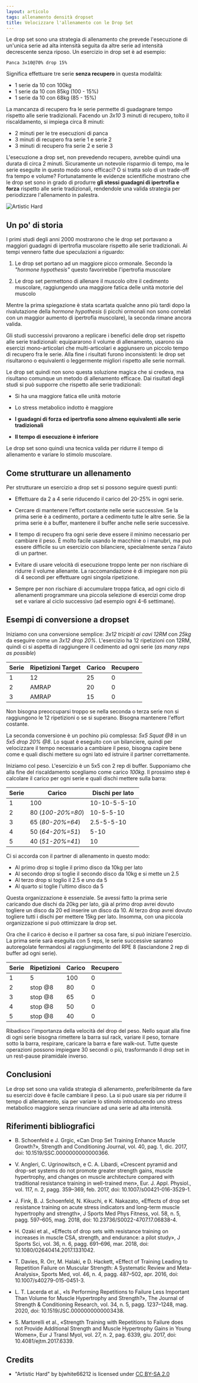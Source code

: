```yaml
---
layout: articolo
tags: allenamento densità dropset
title: Velocizzare l'allenamento con le Drop Set
---
```


Le drop set sono una strategia di allenamento che prevede l'esecuzione di
un'unica serie ad alta intensità seguita da altre serie ad intensità
decrescente senza riposo. Un esercizio in drop set è ad esempio:

```text
Panca 3x10@70% drop 15%
```

Significa effettuare tre serie **senza recupero** in questa modalità:

- 1 serie da 10 con 100kg
- 1 serie da 10 con 85kg (100 - 15%)
- 1 serie da 10 con 68kg (85 - 15%)

La mancanza di recupero fra le serie permette di guadagnare tempo rispetto alle
serie tradizionali. Facendo un *3x10* 3 minuti di recupero, tolto il
riscaldamento, si impiega circa 8 minuti: 

- 2 minuti per le tre esecuzioni di panca
- 3 minuti di recupero fra serie 1 e serie 2
- 3 minuti di recupero fra serie 2 e serie 3

L'esecuzione a drop set, non prevedendo recupero, avrebbe quindi una durata di
circa 2 minuti. Sicuramente un notevole risparmio di tempo, ma le serie
eseguite in questo modo sono efficaci? O si tratta solo di un trade-off fra
tempo e volume?  Fortunatamente le evidenze scientifiche mostrano che le drop
set sono in grado di produrre **gli stessi guadagni di ipertrofia e forza**
rispetto alle serie tradizionali, rendendole una valida strategia per
periodizzare l'allenamento in palestra.

![Artistic Hard](/assets/images/artistic-hard.jpg)

## Un po' di storia

I primi studi degli anni 2000 mostrarono che le drop set portavano a maggiori
guadagni di ipertrofia muscolare rispetto alle serie tradizionali. Ai tempi
vennero fatte due speculazioni a riguardo:

1. Le drop set portano ad un maggiore picco ormonale. Secondo la *"hormone
   hypothesis"* questo favorirebbe l'ipertrofia muscolare 

1. Le drop set permettono di  allenare il muscolo oltre il cedimento muscolare,
   raggiungendo una maggiore fatica delle unità motorie del muscolo

Mentre la prima spiegazione è stata scartata qualche anno più tardi dopo la
rivalutazione della *hormone hypothesis* (i picchi ormonali non sono correlati
con un maggior aumento di ipertrofia muscolare), la seconda rimane ancora
valida.

Gli studi successivi provarono a replicare i benefici delle drop set rispetto
alle serie tradizionali: equipararono il volume di allenamento, usarono sia
esercizi mono-articolari che multi-articolari e aggiunsero un piccolo tempo di
recupero fra le serie. Alla fine i risultati furono inconsistenti: le drop set
risultarono o equivalenti o leggermente migliori rispetto alle serie normali.

Le drop set quindi non sono questa soluzione magica che si credeva, ma
risultano comunque un metodo di allenamento efficace. Dai risultati degli studi
si può supporre che rispetto alle serie tradizionali:

- Si ha una maggiore fatica elle unità motorie

- Lo stress metabolico indotto è maggiore

- **I guadagni di forza ed ipertrofia sono almeno equivalenti alle serie
  tradizionali**

- **Il tempo di esecuzione è inferiore**

Le drop set sono quindi una tecnica valida per ridurre il tempo di allenamento
e variare lo stimolo muscolare.

## Come strutturare un allenamento

Per strutturare un esercizio a drop set si possono seguire questi punti:

- Effettuare da 2 a 4 serie riducendo il carico del 20-25% in ogni serie.

- Cercare di mantenere l'effort costante nelle serie successive. Se la prima
  serie è a cedimento, portare a cedimento tutte le altre serie. Se la prima
  serie è a buffer, mantenere il buffer anche nelle serie successive.

- Il tempo di recupero fra ogni serie deve essere il minimo necessario per
  cambiare il peso. È molto facile usando le macchine o i manubri, ma può
  essere difficile su un esercizio con bilanciere, specialmente senza l'aiuto
  di un partner.

- Evitare di usare velocità di esecuzione troppo lente per non rischiare di
  ridurre il volume allenante. La raccomandazione è di impiegare non più di 4
  secondi per effettuare ogni singola ripetizione.

- Sempre per non rischiare di accumulare troppa fatica, ad ogni
  ciclo di allenamenti programmare una piccola selezione di esercizi come drop
  set e variare al ciclo successivo (ad esempio ogni 4-6 settimane).

## Esempi di conversione a dropset

Iniziamo con una conversione semplice: *3x12 tricipiti ai cavi 12RM* con *25kg*
da eseguire come un *3x12 drop 20%*. L'esercizio ha 12 ripetizioni con 12RM,
quindi ci si aspetta di raggiungere il cedimento ad ogni serie (*as many reps
as possible*)

| **Serie** | **Ripetizioni Target** | **Carico** | **Recupero** |
| --------- | ---------------------- | ---------- | ------------ |
| 1         | 12                     | 25         | 0            |
| 2         | AMRAP                  | 20         | 0            |
| 3         | AMRAP                  | 15         | 0            |

Non bisogna preoccuparsi troppo se nella seconda o terza serie non si
raggiungono le 12 ripetizioni o se si superano. Bisogna mantenere l'effort
costante.

La seconda conversione è un pochino più complessa: *5x5 Squat @8* in un *5x5
drop 20% @8*. Lo squat è eseguito con un bilanciere, quindi per velocizzare il
tempo necessario a cambiare il peso, bisogna capire bene come e quali dischi
mettere su ogni lato ed istruire il partner correttamente.

Iniziamo col peso. L'esercizio è un 5x5 con 2 rep di buffer. Supponiamo che
alla fine del riscaldamento scegliamo come carico *100kg*. Il prossimo step è
calcolare il carico per ogni serie e quali dischi mettere sulla barra:

| **Serie** | **Carico**        | **Dischi per lato** |
| --------- | ----------------- | ------------------- |
| 1         | 100               | 10-10-5-5-10        |
| 2         | 80 (*100-20%=80*) | 10-5-5-10           |
| 3         | 65 (*80-20%=64*)  | 2.5-5-5-10          |
| 4         | 50 (*64-20%=51*)  | 5-10                |
| 5         | 40 (*51-20%=41*)  | 10                  |

Ci si accorda con il partner di allenamento in questo modo:

- Al primo drop si toglie il primo disco da 10kg per lato
- Al secondo drop si toglie il secondo disco da 10kg e si mette un 2.5
- Al terzo drop si toglio il 2.5 e uno da 5
- Al quarto si toglie l'ultimo disco da 5

Questa organizzazione è essenziale. Se avessi fatto la prima serie caricando
due dischi da 20kg per lato, già al primo drop avrei dovuto togliere un disco
da 20 ed inserire un disco da 10. Al terzo drop avrei dovuto togliere tutti i
dischi per mettere 15kg per lato. Insomma, con una piccola organizzazione si
può ottimizzare la drop set.

Ora che il carico è deciso e il partner sa cosa fare, si può iniziare
l'esercizio. La prima serie sarà eseguita con 5 reps, le serie successive
saranno autoregolate fermandosi al raggiungimento del RPE 8 (lasciandone 2 rep
di buffer ad ogni serie).

| **Serie** | **Ripetizioni** | **Carico** | **Recupero** |
| --------- | --------------- | ---------- | ------------ |
| 1         | 5               | 100        | 0            |
| 2         | stop @8         | 80         | 0            |
| 3         | stop @8         | 65         | 0            |
| 4         | stop @8         | 50         | 0            |
| 5         | stop @8         | 40         | 0            |

Ribadisco l'importanza della velocità del drop del peso. Nello squat alla fine
di ogni serie bisogna rimettere la barra sul rack, variare il peso, tornare
sotto la barra, respirare, caricare la barra e fare walk-out. Tutte queste
operazioni possono impiegare 30 secondi o più, trasformando il drop set in un
rest-pause piramidale inverso.

## Conclusioni

Le drop set sono una valida strategia di allenamento, preferibilmente da fare
su esercizi dove è facile cambiare il peso. La si può usare sia per ridurre
il tempo di allenamento, sia per variare lo stimolo introducendo uno stress
metabolico maggiore senza rinunciare ad una serie ad alta intensità.

## Riferimenti bibliografici

- B. Schoenfeld e J. Grgic, «Can Drop Set Training Enhance Muscle Growth?»,
  Strength and Conditioning Journal, vol. 40, pag. 1, dic. 2017, doi:
  10.1519/SSC.0000000000000366.

- V. Angleri, C. Ugrinowitsch, e C. A. Libardi, «Crescent pyramid and drop-set
  systems do not promote greater strength gains, muscle hypertrophy, and
  changes on muscle architecture compared with traditional resistance training
  in well-trained men», Eur. J. Appl. Physiol., vol. 117, n. 2, pagg. 359–369,
  feb. 2017, doi: 10.1007/s00421-016-3529-1.

- J. Fink, B. J. Schoenfeld, N. Kikuchi, e K. Nakazato, «Effects of drop set
  resistance training on acute stress indicators and long-term muscle
  hypertrophy and strength», J Sports Med Phys Fitness, vol. 58, n. 5, pagg.
  597–605, mag. 2018, doi: 10.23736/S0022-4707.17.06838-4.

- H. Ozaki et al., «Effects of drop sets with resistance training on increases
  in muscle CSA, strength, and endurance: a pilot study», J Sports Sci, vol.
  36, n. 6, pagg. 691–696, mar. 2018, doi: 10.1080/02640414.2017.1331042.

- T. Davies, R. Orr, M. Halaki, e D. Hackett, «Effect of Training Leading to
  Repetition Failure on Muscular Strength: A Systematic Review and
  Meta-Analysis», Sports Med, vol. 46, n. 4, pagg. 487–502, apr. 2016, doi:
  10.1007/s40279-015-0451-3.

- L. T. Lacerda et al., «Is Performing Repetitions to Failure Less Important
  Than Volume for Muscle Hypertrophy and Strength?», The Journal of Strength &
  Conditioning Research, vol. 34, n. 5, pagg. 1237–1248, mag. 2020, doi:
  10.1519/JSC.0000000000003438.

- S. Martorelli et al., «Strength Training with Repetitions to Failure does not
  Provide Additional Strength and Muscle Hypertrophy Gains in Young Women», Eur
  J Transl Myol, vol. 27, n. 2, pag. 6339, giu. 2017, doi:
  10.4081/ejtm.2017.6339.

## Credits

- "Artistic Hard" by bjwhite66212 is licensed under [CC BY-SA
  2.0](https://creativecommons.org/licenses/by-sa/2.0/)
